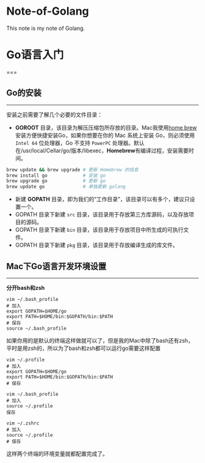 # Note-of-Golang
 This note is my note of Golang.

# Go语言入门
===

## Go的安装
---
安装之前需要了解几个必要的文件目录：

- **GOROOT** 目录，该目录为解压压缩包所存放的目录。Mac我使用[home brew](http://brew.sh/)安装方便快捷安装Go，如果你想要在你的 Mac 系统上安装 Go，则必须使用 `Intel 64` 位处理器，Go 不支持 `PowerPC` 处理器。默认在/usr/local/Cellar/go/版本/libexec，**Homebrew**有编译过程，安装需要时间。

```bash
brew update && brew upgrade # 更新 Homebrew 的信息
brew install go             # 安装 go
brew upgrade go             # 更新 go
brew update go              # 单独更新 golang
```

- 新建 **GOPATH** 目录，即为我们的“工作目录”，该目录可以有多个，建议只设置一个。
- GOPATH 目录下新建 `src` 目录，该目录用于存放第三方库源码，以及存放项目的源码。
- GOPATH 目录下新建 `bin` 目录，该目录用于存放项目中所生成的可执行文件。
- GOPATH 目录下新建 `pkg` 目录，该目录用于存放编译生成的库文件。

## Mac下Go语言开发环境设置
---
**分开bash和zsh**
```
vim ~/.bash_profile
# 加入
export GOPATH=$HOME/go
export PATH=$HOME/bin:$GOPATH/bin:$PATH
# 保存
source ~/.bash_profile
```
如果你用的是默认的终端这样做就可以了，但是我的Mac中除了bash还有zsh，平时是用zsh的，所以为了bash和zsh都可以运行go需要这样配置

```
vim ~/.profile
# 加入
export GOPATH=$HOME/go
export PATH=$HOME/bin:$GOPATH/bin:$PATH
# 保存
```
```
vim ~/.bash_profile
# 加入
source ~/.profile
保存
```
```
vim ~/.zshrc
# 加入
source ~/.profile
# 保存
```
这样两个终端的环境变量就都配置完成了。
